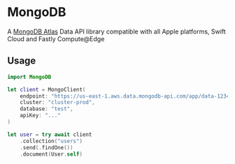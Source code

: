 # MongoDB

A [MongoDB Atlas](https://www.mongodb.com/atlas) Data API library compatible with all Apple platforms, Swift Cloud and Fastly Compute@Edge

## Usage

```swift
import MongoDB

let client = MongoClient(
    endpoint: "https://us-east-1.aws.data.mongodb-api.com/app/data-12345/endpoint/data/v1",
    cluster: "cluster-prod",
    database: "test",
    apiKey: "..."
)

let user = try await client
    .collection("users")
    .send(.findOne())
    .document(User.self)
```
